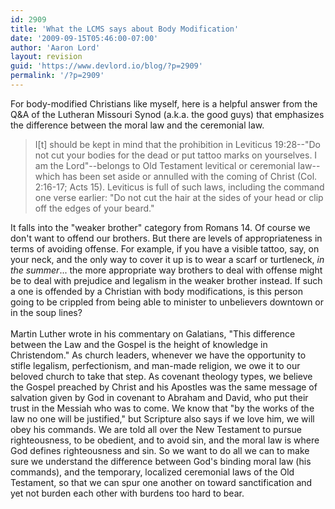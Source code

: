```yaml
---
id: 2909
title: 'What the LCMS says about Body Modification'
date: '2009-09-15T05:46:00-07:00'
author: 'Aaron Lord'
layout: revision
guid: 'https://www.devlord.io/blog/?p=2909'
permalink: '/?p=2909'
---
```


For body-modified Christians like myself, here is a helpful <span class="removed_link" title="http://www.lcms.org/pages/internal.asp?NavID=2169">answer</span> from the Q&amp;A of the Lutheran Missouri Synod (a.k.a. the good guys) that emphasizes the difference between the moral law and the ceremonial law.<br /><blockquote>I[t] should be kept in mind that the prohibition in Leviticus 19:28--"Do not cut your bodies for the dead or put tattoo marks on yourselves. I am the Lord"--belongs to Old Testament levitical or ceremonial law--which has been set aside or annulled with the coming of Christ (Col. 2:16-17; Acts 15). Leviticus is full of such laws, including the command one verse earlier: "Do not cut the hair at the sides of your head or clip off the edges of your beard."</blockquote>It falls into the "weaker brother" category from Romans 14.  Of course we don't want to offend our brothers.  But there are levels of appropriateness in terms of avoiding offense.  For example, if you have a visible tattoo, say, on your neck, and the only way to cover it up is to wear a scarf or turtleneck, <i>in the summer</i>... the more appropriate way brothers to deal with offense might be to deal with prejudice and legalism in the weaker brother instead. If such a one is offended by a Christian with body modifications, is this person going to be crippled from being able to minister to unbelievers downtown or in the soup lines?<br /><br />Martin Luther wrote in his commentary on Galatians, "This difference between the Law and the Gospel is the height of knowledge in Christendom."  As church leaders, whenever we have the opportunity to stifle legalism, perfectionism, and man-made religion, we owe it to our beloved church to take that step.  As covenant theology types, we believe the Gospel preached by Christ and his Apostles was the same message of salvation given by God in covenant to Abraham and David, who put their trust in the Messiah who was to come. We know that "by the works of the law no one will be justified," but Scripture also says if we love him, we will obey his commands. We are told all over the New Testament to pursue righteousness, to be obedient, and to avoid sin, and the moral law is where God defines righteousness and sin.  So we want to do all we can to make sure we understand the difference between God's binding moral law (his commands), and the temporary, localized ceremonial laws of the Old Testament, so that we can spur one another on toward sanctification and yet not burden each other with burdens too hard to bear.<div class="blogger-post-footer"><img width='1' height='1' src='https://blogger.googleusercontent.com/tracker/2602771351651662379-187216958040042891?l=mustfollow.blogspot.com' alt='' /></div>